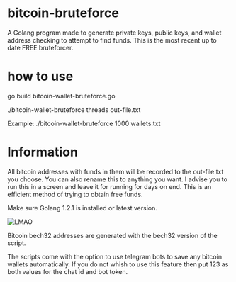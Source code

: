 # bitcoin-bruteforce
A Golang program made to generate private keys, public keys, and wallet address checking to attempt to find funds. This is the most recent up to date FREE bruteforcer.

# how to use

go build bitcoin-wallet-bruteforce.go

./bitcoin-wallet-bruteforce threads out-file.txt

Example: ./bitcoin-wallet-bruteforce 1000 wallets.txt

# Information

All bitcoin addresses with funds in them will be recorded to the out-file.txt you choose. You can also rename this to anything you want. I advise you to run this in a screen and leave it for running for days on end. This is an efficient method of trying to obtain free funds.

Make sure Golang 1.2.1 is installed or latest version.

![LMAO](https://github.com/v0rl0x/bitcoin-bruteforce/assets/148959415/9f5cc5e5-0161-4554-ba45-f17a85324543)

Bitcoin bech32 addresses are generated with the bech32 version of the script.

The scripts come with the option to use telegram bots to save any bitcoin wallets automatically. If you do not whish to use this feature then put 123 as both values for the chat id and bot token.
